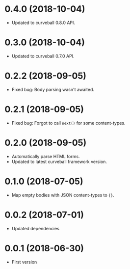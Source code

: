 0.4.0 (2018-10-04)
==================

* Updated to curveball 0.8.0 API.

0.3.0 (2018-10-04)
==================

* Updated to curveball 0.7.0 API.


0.2.2 (2018-09-05)
==================

* Fixed bug: Body parsing wasn't awaited.


0.2.1 (2018-09-05)
==================

* Fixed bug: Forgot to call `next()` for some content-types.


0.2.0 (2018-09-05)
==================

* Automatically parse HTML forms.
* Updated to latest curveball framework version.


0.1.0 (2018-07-05)
==================

* Map empty bodies with JSON content-types to `{}`.


0.0.2 (2018-07-01)
==================

* Updated dependencies


0.0.1 (2018-06-30)
==================

* First version
